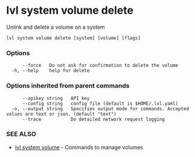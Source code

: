 # lvl system volume delete

Unlink and delete a volume on a system

```
lvl system volume delete [system] [volume] [flags]
```

### Options

```
      --force   Do not ask for confirmation to delete the volume
  -h, --help    help for delete
```

### Options inherited from parent commands

```
      --apikey string   API key
      --config string   config file (default is $HOME/.lvl.yaml)
  -o, --output string   Specifies output mode for commands. Accepted values are text or json. (default "text")
      --trace           Do detailed network request logging
```

### SEE ALSO

* [lvl system volume](lvl_system_volume.md)	 - Commands to manage volumes

